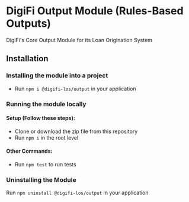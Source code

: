   # DigiFi Output Module (Rules-Based Outputs)
  DigiFi's Core Output Module for its Loan Origination System
  
  ## Installation

  ### Installing the module into a project

  * Run `npm i @digifi-los/output` in your application

  ### Running the module locally
  
  #### Setup (Follow these steps):
  * Clone or download the zip file from this repository
  * Run `npm i` in the root level

  #### Other Commands:
  * Run `npm test` to run tests
  
  ### Uninstalling the Module

  Run `npm uninstall @digifi-los/output` in your application